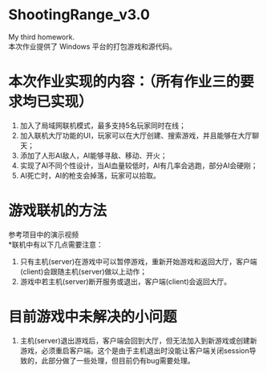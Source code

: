 # ShootingRange_v3.0
  My third homework.  
  本次作业提供了 Windows 平台的打包游戏和源代码。  

# 本次作业实现的内容：（所有作业三的要求均已实现）
  1. 加入了局域网联机模式，最多支持5名玩家同时在线；  
  2. 加入联机大厅功能的UI，玩家可以在大厅创建、搜索游戏，并且能够在大厅聊天；  
  3. 添加了人形AI敌人，AI能够寻敌、移动、开火；  
  4. 实现了AI不同个性设计，当AI血量较低时，AI有几率会逃跑，部分AI会硬刚；  
  5. AI死亡时，AI的枪支会掉落，玩家可以拾取。  

# 游戏联机的方法
  参考项目中的演示视频  
*联机中有以下几点需要注意：  
1. 只有主机(server)在游戏中可以暂停游戏，重新开始游戏和返回大厅，客户端(client)会跟随主机(server)做以上动作；  
2. 游戏中若主机(server)断开服务或退出，客户端(client)会返回大厅。
  
# 目前游戏中未解决的小问题
  1. 主机(server)退出游戏后，客户端会回到大厅，但无法加入到新游戏或创建新游戏，必须重启客户端。这个是由于主机退出时没能让客户端关闭session导致的，此部分做了一些处理，但目前仍有bug需要处理。  

